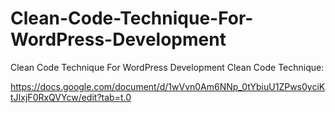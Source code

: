# Clean-Code-Technique-For-WordPress-Development
Clean Code Technique For WordPress Development
Clean Code Technique:


https://docs.google.com/document/d/1wVvn0Am6NNp_0tYbiuU1ZPws0yciKtJIxjF0RxQVYcw/edit?tab=t.0
